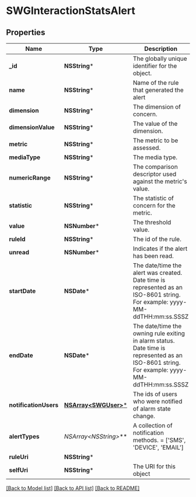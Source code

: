 # SWGInteractionStatsAlert

## Properties
Name | Type | Description | Notes
------------ | ------------- | ------------- | -------------
**_id** | **NSString*** | The globally unique identifier for the object. | [optional] 
**name** | **NSString*** | Name of the rule that generated the alert | 
**dimension** | **NSString*** | The dimension of concern. | 
**dimensionValue** | **NSString*** | The value of the dimension. | 
**metric** | **NSString*** | The metric to be assessed. | 
**mediaType** | **NSString*** | The media type. | 
**numericRange** | **NSString*** | The comparison descriptor used against the metric&#39;s value. | 
**statistic** | **NSString*** | The statistic of concern for the metric. | 
**value** | **NSNumber*** | The threshold value. | 
**ruleId** | **NSString*** | The id of the rule. | 
**unread** | **NSNumber*** | Indicates if the alert has been read. | [default to @0]
**startDate** | **NSDate*** | The date/time the alert was created. Date time is represented as an ISO-8601 string. For example: yyyy-MM-ddTHH:mm:ss.SSSZ | 
**endDate** | **NSDate*** | The date/time the owning rule exiting in alarm status. Date time is represented as an ISO-8601 string. For example: yyyy-MM-ddTHH:mm:ss.SSSZ | [optional] 
**notificationUsers** | [**NSArray&lt;SWGUser&gt;***](SWGUser.md) | The ids of users who were notified of alarm state change. | 
**alertTypes** | **NSArray&lt;NSString*&gt;*** | A collection of notification methods. &#x3D; [&#39;SMS&#39;, &#39;DEVICE&#39;, &#39;EMAIL&#39;] | 
**ruleUri** | **NSString*** |  | [optional] 
**selfUri** | **NSString*** | The URI for this object | [optional] 

[[Back to Model list]](../README.md#documentation-for-models) [[Back to API list]](../README.md#documentation-for-api-endpoints) [[Back to README]](../README.md)


